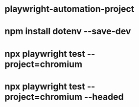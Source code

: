 # playwright-automation-project


# npm install dotenv --save-dev


# npx playwright test --project=chromium
# npx playwright test --project=chromium --headed
